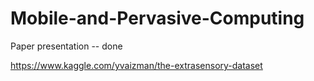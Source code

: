 # Mobile-and-Pervasive-Computing

Paper presentation -- done

https://www.kaggle.com/yvaizman/the-extrasensory-dataset

